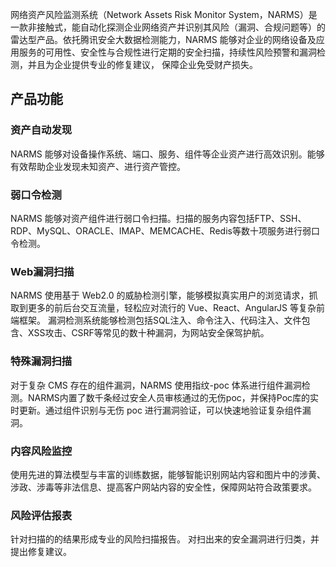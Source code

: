 网络资产风险监测系统（Network Assets Risk Monitor System，NARMS）是一款非接触式，能自动化探测企业网络资产并识别其风险（漏洞、合规问题等）的雷达型产品。依托腾讯安全大数据检测能力，NARMS 能够对企业的网络设备及应用服务的可用性、安全性与合规性进行定期的安全扫描，持续性风险预警和漏洞检测，并且为企业提供专业的修复建议， 保障企业免受财产损失。
## 产品功能
### 资产自动发现
NARMS 能够对设备操作系统、端口、服务、组件等企业资产进行高效识别。能够有效帮助企业发现未知资产、进行资产管控。

### 弱口令检测

NARMS 能够对资产组件进行弱口令扫描。扫描的服务内容包括FTP、SSH、RDP、MySQL、ORACLE、IMAP、MEMCACHE、Redis等数十项服务进行弱口令检测。

### Web漏洞扫描
NARMS 使用基于 Web2.0 的威胁检测引擎，能够模拟真实用户的浏览请求，抓取到更多的前后台交互流量，轻松应对流行的 Vue、React、AngularJS 等复杂前端框架。
漏洞检测系统能够检测包括SQL注入、命令注入、代码注入、文件包含、XSS攻击、CSRF等常见的数十种漏洞，为网站安全保驾护航。

### 特殊漏洞扫描
对于复杂 CMS 存在的组件漏洞，NARMS 使用指纹-poc 体系进行组件漏洞检测。NARMS内置了数千条经过安全人员审核通过的无伤poc，并保持Poc库的实时更新。通过组件识别与无伤 poc 进行漏洞验证，可以快速地验证复杂组件漏洞。

### 内容风险监控
使用先进的算法模型与丰富的训练数据，能够智能识别网站内容和图片中的涉黄、涉政、涉毒等非法信息、提高客户网站内容的安全性，保障网站符合政策要求。

### 风险评估报表

针对扫描的的结果形成专业的风险扫描报告。 对扫出来的安全漏洞进行归类，并提出修复建议。